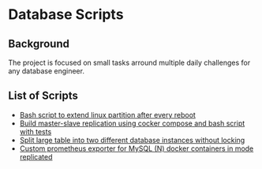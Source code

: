 # Database Scripts

## Background
The project is focused on small tasks arround multiple daily challenges for any database engineer.
## List of Scripts

- [Bash script to extend linux partition after every reboot](https://github.com/mrusmanshahid/db_ops/tree/main/resize-partition#bash-script-to-extend-the-linux-partition)
- [Build master-slave replication using cocker compose and bash script with tests](https://github.com/mrusmanshahid/db_ops/tree/main/master-slave-replication-docker#master-slave-replication-mysql-in-docker)
- [Split large table into two different database instances without locking](https://github.com/mrusmanshahid/db_ops/tree/main/migrate-data-without-locking#migrate-data-from-source-to-target-without-locking)
- [Custom prometheus exporter for MySQL (N) docker containers in mode replicated](https://github.com/mrusmanshahid/db_ops/tree/main/prometheus-custom-exporter#custom-for-mysql-cluster)
